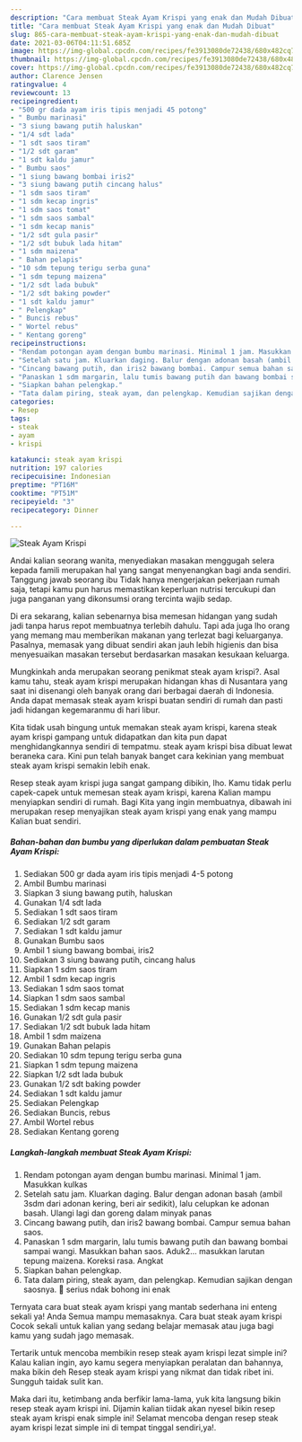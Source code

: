 ```yaml
---
description: "Cara membuat Steak Ayam Krispi yang enak dan Mudah Dibuat"
title: "Cara membuat Steak Ayam Krispi yang enak dan Mudah Dibuat"
slug: 865-cara-membuat-steak-ayam-krispi-yang-enak-dan-mudah-dibuat
date: 2021-03-06T04:11:51.685Z
image: https://img-global.cpcdn.com/recipes/fe3913080de72438/680x482cq70/steak-ayam-krispi-foto-resep-utama.jpg
thumbnail: https://img-global.cpcdn.com/recipes/fe3913080de72438/680x482cq70/steak-ayam-krispi-foto-resep-utama.jpg
cover: https://img-global.cpcdn.com/recipes/fe3913080de72438/680x482cq70/steak-ayam-krispi-foto-resep-utama.jpg
author: Clarence Jensen
ratingvalue: 4
reviewcount: 13
recipeingredient:
- "500 gr dada ayam iris tipis menjadi 45 potong"
- " Bumbu marinasi"
- "3 siung bawang putih haluskan"
- "1/4 sdt lada"
- "1 sdt saos tiram"
- "1/2 sdt garam"
- "1 sdt kaldu jamur"
- " Bumbu saos"
- "1 siung bawang bombai iris2"
- "3 siung bawang putih cincang halus"
- "1 sdm saos tiram"
- "1 sdm kecap ingris"
- "1 sdm saos tomat"
- "1 sdm saos sambal"
- "1 sdm kecap manis"
- "1/2 sdt gula pasir"
- "1/2 sdt bubuk lada hitam"
- "1 sdm maizena"
- " Bahan pelapis"
- "10 sdm tepung terigu serba guna"
- "1 sdm tepung maizena"
- "1/2 sdt lada bubuk"
- "1/2 sdt baking powder"
- "1 sdt kaldu jamur"
- " Pelengkap"
- " Buncis rebus"
- " Wortel rebus"
- " Kentang goreng"
recipeinstructions:
- "Rendam potongan ayam dengan bumbu marinasi. Minimal 1 jam. Masukkan kulkas"
- "Setelah satu jam. Kluarkan daging. Balur dengan adonan basah (ambil 3sdm dari adonan kering, beri air sedikit), lalu celupkan ke adonan basah. Ulangi lagi dan goreng dalam minyak panas"
- "Cincang bawang putih, dan iris2 bawang bombai. Campur semua bahan saos."
- "Panaskan 1 sdm margarin, lalu tumis bawang putih dan bawang bombai sampai wangi. Masukkan bahan saos. Aduk2... masukkan larutan tepung maizena. Koreksi rasa. Angkat"
- "Siapkan bahan pelengkap."
- "Tata dalam piring, steak ayam, dan pelengkap. Kemudian sajikan dengan saosnya. 🥰 serius ndak bohong ini enak"
categories:
- Resep
tags:
- steak
- ayam
- krispi

katakunci: steak ayam krispi 
nutrition: 197 calories
recipecuisine: Indonesian
preptime: "PT16M"
cooktime: "PT51M"
recipeyield: "3"
recipecategory: Dinner

---
```



![Steak Ayam Krispi](https://img-global.cpcdn.com/recipes/fe3913080de72438/680x482cq70/steak-ayam-krispi-foto-resep-utama.jpg)

Andai kalian seorang wanita, menyediakan masakan menggugah selera kepada famili merupakan hal yang sangat menyenangkan bagi anda sendiri. Tanggung jawab seorang ibu Tidak hanya mengerjakan pekerjaan rumah saja, tetapi kamu pun harus memastikan keperluan nutrisi tercukupi dan juga panganan yang dikonsumsi orang tercinta wajib sedap.

Di era  sekarang, kalian sebenarnya bisa memesan hidangan yang sudah jadi tanpa harus repot membuatnya terlebih dahulu. Tapi ada juga lho orang yang memang mau memberikan makanan yang terlezat bagi keluarganya. Pasalnya, memasak yang dibuat sendiri akan jauh lebih higienis dan bisa menyesuaikan masakan tersebut berdasarkan masakan kesukaan keluarga. 



Mungkinkah anda merupakan seorang penikmat steak ayam krispi?. Asal kamu tahu, steak ayam krispi merupakan hidangan khas di Nusantara yang saat ini disenangi oleh banyak orang dari berbagai daerah di Indonesia. Anda dapat memasak steak ayam krispi buatan sendiri di rumah dan pasti jadi hidangan kegemaranmu di hari libur.

Kita tidak usah bingung untuk memakan steak ayam krispi, karena steak ayam krispi gampang untuk didapatkan dan kita pun dapat menghidangkannya sendiri di tempatmu. steak ayam krispi bisa dibuat lewat beraneka cara. Kini pun telah banyak banget cara kekinian yang membuat steak ayam krispi semakin lebih enak.

Resep steak ayam krispi juga sangat gampang dibikin, lho. Kamu tidak perlu capek-capek untuk memesan steak ayam krispi, karena Kalian mampu menyiapkan sendiri di rumah. Bagi Kita yang ingin membuatnya, dibawah ini merupakan resep menyajikan steak ayam krispi yang enak yang mampu Kalian buat sendiri.

<!--inarticleads1-->

##### Bahan-bahan dan bumbu yang diperlukan dalam pembuatan Steak Ayam Krispi:

1. Sediakan 500 gr dada ayam iris tipis menjadi 4-5 potong
1. Ambil  Bumbu marinasi
1. Siapkan 3 siung bawang putih, haluskan
1. Gunakan 1/4 sdt lada
1. Sediakan 1 sdt saos tiram
1. Sediakan 1/2 sdt garam
1. Sediakan 1 sdt kaldu jamur
1. Gunakan  Bumbu saos
1. Ambil 1 siung bawang bombai, iris2
1. Sediakan 3 siung bawang putih, cincang halus
1. Siapkan 1 sdm saos tiram
1. Ambil 1 sdm kecap ingris
1. Sediakan 1 sdm saos tomat
1. Siapkan 1 sdm saos sambal
1. Sediakan 1 sdm kecap manis
1. Gunakan 1/2 sdt gula pasir
1. Sediakan 1/2 sdt bubuk lada hitam
1. Ambil 1 sdm maizena
1. Gunakan  Bahan pelapis
1. Sediakan 10 sdm tepung terigu serba guna
1. Siapkan 1 sdm tepung maizena
1. Siapkan 1/2 sdt lada bubuk
1. Gunakan 1/2 sdt baking powder
1. Sediakan 1 sdt kaldu jamur
1. Sediakan  Pelengkap
1. Sediakan  Buncis, rebus
1. Ambil  Wortel rebus
1. Sediakan  Kentang goreng




<!--inarticleads2-->

##### Langkah-langkah membuat Steak Ayam Krispi:

1. Rendam potongan ayam dengan bumbu marinasi. Minimal 1 jam. Masukkan kulkas
1. Setelah satu jam. Kluarkan daging. Balur dengan adonan basah (ambil 3sdm dari adonan kering, beri air sedikit), lalu celupkan ke adonan basah. Ulangi lagi dan goreng dalam minyak panas
1. Cincang bawang putih, dan iris2 bawang bombai. Campur semua bahan saos.
1. Panaskan 1 sdm margarin, lalu tumis bawang putih dan bawang bombai sampai wangi. Masukkan bahan saos. Aduk2... masukkan larutan tepung maizena. Koreksi rasa. Angkat
1. Siapkan bahan pelengkap.
1. Tata dalam piring, steak ayam, dan pelengkap. Kemudian sajikan dengan saosnya. 🥰 serius ndak bohong ini enak




Ternyata cara buat steak ayam krispi yang mantab sederhana ini enteng sekali ya! Anda Semua mampu memasaknya. Cara buat steak ayam krispi Cocok sekali untuk kalian yang sedang belajar memasak atau juga bagi kamu yang sudah jago memasak.

Tertarik untuk mencoba membikin resep steak ayam krispi lezat simple ini? Kalau kalian ingin, ayo kamu segera menyiapkan peralatan dan bahannya, maka bikin deh Resep steak ayam krispi yang nikmat dan tidak ribet ini. Sungguh taidak sulit kan. 

Maka dari itu, ketimbang anda berfikir lama-lama, yuk kita langsung bikin resep steak ayam krispi ini. Dijamin kalian tiidak akan nyesel bikin resep steak ayam krispi enak simple ini! Selamat mencoba dengan resep steak ayam krispi lezat simple ini di tempat tinggal sendiri,ya!.

